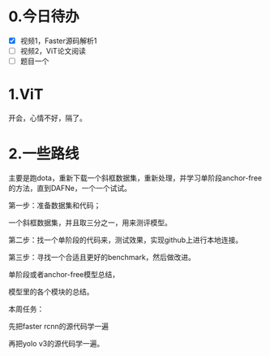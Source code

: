 # 0.今日待办

- [x] 视频1，Faster源码解析1
- [ ] 视频2，ViT论文阅读
- [ ] 题目一个

# 1.ViT

开会，心情不好，隔了。

# 2.一些路线

主要是跑dota，重新下载一个斜框数据集，重新处理，并学习单阶段anchor-free的方法，直到DAFNe，一个一个试试。

第一步：准备数据集和代码；

一个斜框数据集，并且取三分之一，用来测评模型。

第二步：找一个单阶段的代码来，测试效果，实现github上进行本地连接。

第三步：寻找一个合适且更好的benchmark，然后做改进。

单阶段或者anchor-free模型总结，

模型里的各个模块的总结。



本周任务：

先把faster rcnn的源代码学一遍

再把yolo v3的源代码学一遍。